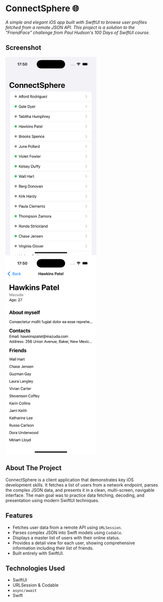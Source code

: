 
# ConnectSphere 🌐

*A simple and elegant iOS app built with SwiftUI to browse user profiles fetched from a remote JSON API. This project is a solution to the "FriendFace" challenge from Paul Hudson's 100 Days of SwiftUI course.*

## Screenshot

<img src="connectsphere-demo.png" width="300">
<img src="connectsphere-demo_1.png" width="300">

## About The Project

ConnectSphere is a client application that demonstrates key iOS development skills. It fetches a list of users from a network endpoint, parses the complex JSON data, and presents it in a clean, multi-screen, navigable interface. The main goal was to practice data fetching, decoding, and presentation using modern SwiftUI techniques.

## Features

- Fetches user data from a remote API using `URLSession`.
- Parses complex JSON into Swift models using `Codable`.
- Displays a master list of users with their online status.
- Provides a detail view for each user, showing comprehensive information including their list of friends.
- Built entirely with SwiftUI.

## Technologies Used

- SwiftUI
- URLSession & Codable
- `async/await`
- Swift
